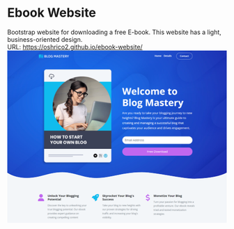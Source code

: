 # Ebook Website

Bootstrap website for downloading a free E-book. This website has a light, business-oriented design.
<br />
URL: https://oshrico2.github.io/ebook-website/
<img src="./images/screen.png"  />
